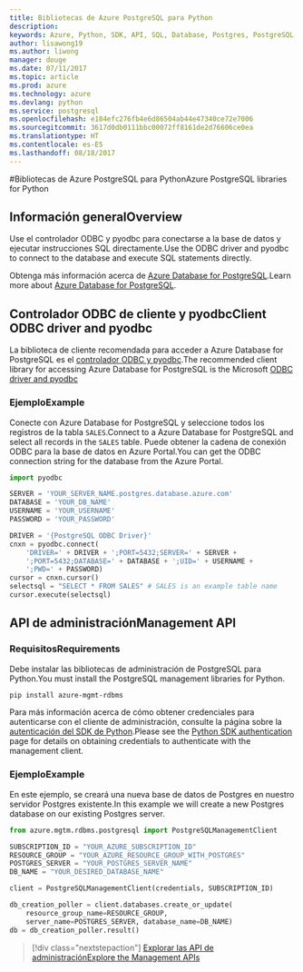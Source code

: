 ```yaml
---
title: Bibliotecas de Azure PostgreSQL para Python
description: 
keywords: Azure, Python, SDK, API, SQL, Database, Postgres, PostgreSQL
author: lisawong19
ms.author: liwong
manager: douge
ms.date: 07/11/2017
ms.topic: article
ms.prod: azure
ms.technology: azure
ms.devlang: python
ms.service: postgresql
ms.openlocfilehash: e184efc276fb4e6d86504ab44e47340ce72e7006
ms.sourcegitcommit: 3617d0db0111bbc00072ff8161de2d76606ce0ea
ms.translationtype: HT
ms.contentlocale: es-ES
ms.lasthandoff: 08/18/2017
---
```

#<a name="azure-postgresql-libraries-for-python"></a><span data-ttu-id="58a30-103">Bibliotecas de Azure PostgreSQL para Python</span><span class="sxs-lookup"><span data-stu-id="58a30-103">Azure PostgreSQL libraries for Python</span></span>

## <a name="overview"></a><span data-ttu-id="58a30-104">Información general</span><span class="sxs-lookup"><span data-stu-id="58a30-104">Overview</span></span>
<span data-ttu-id="58a30-105">Use el controlador ODBC y pyodbc para conectarse a la base de datos y ejecutar instrucciones SQL directamente.</span><span class="sxs-lookup"><span data-stu-id="58a30-105">Use the ODBC driver and pyodbc to connect to the database and execute SQL statements directly.</span></span>

<span data-ttu-id="58a30-106">Obtenga más información acerca de [Azure Database for PostgreSQL](https://docs.microsoft.com/azure/postgresql/).</span><span class="sxs-lookup"><span data-stu-id="58a30-106">Learn more about [Azure Database for PostgreSQL](https://docs.microsoft.com/azure/postgresql/).</span></span>

## <a name="client-odbc-driver-and-pyodbc"></a><span data-ttu-id="58a30-107">Controlador ODBC de cliente y pyodbc</span><span class="sxs-lookup"><span data-stu-id="58a30-107">Client ODBC driver and pyodbc</span></span>
<span data-ttu-id="58a30-108">La biblioteca de cliente recomendada para acceder a Azure Database for PostgreSQL es el [controlador ODBC y pyodbc](https://docs.microsoft.com/azure/sql-database/sql-database-connect-query-python#install-the-python-and-database-communication-libraries).</span><span class="sxs-lookup"><span data-stu-id="58a30-108">The recommended client library for accessing Azure Database for PostgreSQL is the Microsoft [ODBC driver and pyodbc](https://docs.microsoft.com/azure/sql-database/sql-database-connect-query-python#install-the-python-and-database-communication-libraries)</span></span>

### <a name="example"></a><span data-ttu-id="58a30-109">Ejemplo</span><span class="sxs-lookup"><span data-stu-id="58a30-109">Example</span></span> 

<span data-ttu-id="58a30-110">Conecte con Azure Database for PostgreSQL y seleccione todos los registros de la tabla `SALES`.</span><span class="sxs-lookup"><span data-stu-id="58a30-110">Connect to a Azure Database for PostgreSQL and select all records in the `SALES` table.</span></span> <span data-ttu-id="58a30-111">Puede obtener la cadena de conexión ODBC para la base de datos en Azure Portal.</span><span class="sxs-lookup"><span data-stu-id="58a30-111">You can get the ODBC connection string for the database from the Azure Portal.</span></span>

```python
import pyodbc

SERVER = 'YOUR_SERVER_NAME.postgres.database.azure.com'
DATABASE = 'YOUR_DB_NAME'
USERNAME = 'YOUR_USERNAME'
PASSWORD = 'YOUR_PASSWORD'

DRIVER = '{PostgreSQL ODBC Driver}'
cnxn = pyodbc.connect(
    'DRIVER=' + DRIVER + ';PORT=5432;SERVER=' + SERVER +
    ';PORT=5432;DATABASE=' + DATABASE + ';UID=' + USERNAME +
    ';PWD=' + PASSWORD)
cursor = cnxn.cursor()
selectsql = "SELECT * FROM SALES" # SALES is an example table name
cursor.execute(selectsql)
```

## <a name="management-api"></a><span data-ttu-id="58a30-112">API de administración</span><span class="sxs-lookup"><span data-stu-id="58a30-112">Management API</span></span>
### <a name="requirements"></a><span data-ttu-id="58a30-113">Requisitos</span><span class="sxs-lookup"><span data-stu-id="58a30-113">Requirements</span></span>
<span data-ttu-id="58a30-114">Debe instalar las bibliotecas de administración de PostgreSQL para Python.</span><span class="sxs-lookup"><span data-stu-id="58a30-114">You must install the PostgreSQL management libraries for Python.</span></span>
```bash
pip install azure-mgmt-rdbms
```

<span data-ttu-id="58a30-115">Para más información acerca de cómo obtener credenciales para autenticarse con el cliente de administración, consulte la página sobre la [autenticación del SDK de Python](https://docs.microsoft.com/python/azure/python-sdk-azure-authenticate).</span><span class="sxs-lookup"><span data-stu-id="58a30-115">Please see the [Python SDK authentication](https://docs.microsoft.com/python/azure/python-sdk-azure-authenticate) page for details on obtaining credentials to authenticate with the management client.</span></span>

### <a name="example"></a><span data-ttu-id="58a30-116">Ejemplo</span><span class="sxs-lookup"><span data-stu-id="58a30-116">Example</span></span>
<span data-ttu-id="58a30-117">En este ejemplo, se creará una nueva base de datos de Postgres en nuestro servidor Postgres existente.</span><span class="sxs-lookup"><span data-stu-id="58a30-117">In this example we will create a new Postgres database on our existing Postgres server.</span></span>
```python
from azure.mgtm.rdbms.postgresql import PostgreSQLManagementClient

SUBSCRIPTION_ID = "YOUR_AZURE_SUBSCRIPTION_ID"
RESOURCE_GROUP = "YOUR_AZURE_RESOURCE_GROUP_WITH_POSTGRES"
POSTGRES_SERVER = "YOUR_POSTGRES_SERVER_NAME"
DB_NAME = "YOUR_DESIRED_DATABASE_NAME"

client = PostgreSQLManagementClient(credentials, SUBSCRIPTION_ID)

db_creation_poller = client.databases.create_or_update(
    resource_group_name=RESOURCE_GROUP,
    server_name=POSTGRES_SERVER, database_name=DB_NAME)
db = db_creation_poller.result()
```

> [!div class="nextstepaction"]
> [<span data-ttu-id="58a30-118">Explorar las API de administración</span><span class="sxs-lookup"><span data-stu-id="58a30-118">Explore the Management APIs</span></span>](/python/api/overview/azure/postgresql/managementlibrary)

